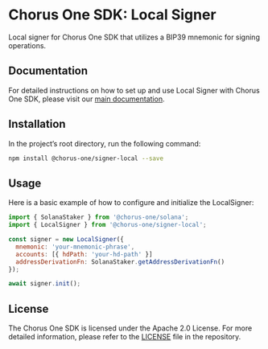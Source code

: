 # Chorus One SDK: Local Signer

Local signer for Chorus One SDK that utilizes a BIP39 mnemonic for signing operations.

## Documentation

For detailed instructions on how to set up and use Local Signer with Chorus One SDK, please visit our [main documentation](https://chorus-one.gitbook.io/sdk/signers-explained/local).

## Installation

In the project’s root directory, run the following command:

```bash
npm install @chorus-one/signer-local --save
```

## Usage

Here is a basic example of how to configure and initialize the LocalSigner:

```javascript
import { SolanaStaker } from '@chorus-one/solana';
import { LocalSigner } from '@chorus-one/signer-local';

const signer = new LocalSigner({
  mnemonic: 'your-mnemonic-phrase',
  accounts: [{ hdPath: 'your-hd-path' }]
  addressDerivationFn: SolanaStaker.getAddressDerivationFn()
});

await signer.init();
```

## License

The Chorus One SDK is licensed under the Apache 2.0 License. For more detailed information, please refer to the [LICENSE](./LICENSE) file in the repository.
